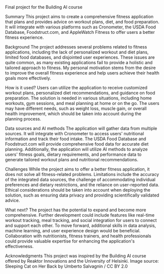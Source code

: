 Final project for the Building AI course

Summary
This project aims to create a comprehensive fitness application that plans and provides advice on workout plans, diet, and food preparation. It will integrate with various platforms such as Cronometer, the USDA Food Database, Foodstruct.com, and AppleWatch Fitness to offer users a better fitness experience.

Background
The project addresses several problems related to fitness applications, including the lack of personalized workout and diet plans, limited food databases, and disjointed user experiences. These issues are quite common, as many existing applications fail to provide a holistic and tailored approach to fitness. My personal motivation stems from the desire to improve the overall fitness experience and help users achieve their health goals more effectively.

How is it used?
Users can utilize the application to receive customized workout plans, personalized diet recommendations, and guidance on food preparation. The solution is needed in various situations, including home workouts, gym sessions, and meal planning at home or on the go. The users may have different needs, such as weight loss, muscle gain, or overall health improvement, which should be taken into account during the planning process.

Data sources and AI methods
The application will gather data from multiple sources. It will integrate with Cronometer to access users' nutritional information and track their food intake. The USDA Food Database and Foodstruct.com will provide comprehensive food data for accurate diet planning. Additionally, the application will utilize AI methods to analyze users' fitness goals, dietary requirements, and performance data to generate tailored workout plans and nutritional recommendations.

Challenges
While the project aims to offer a better fitness application, it does not solve all fitness-related problems. Limitations include the accuracy of the integrated data sources, the challenge of accommodating individual preferences and dietary restrictions, and the reliance on user-reported data. Ethical considerations should be taken into account when deploying the solution, such as ensuring data privacy and providing scientifically validated advice.

What next?
The project has the potential to expand and become more comprehensive. Further development could include features like real-time workout tracking, meal tracking, and social integration for users to connect and support each other. To move forward, additional skills in data analysis, machine learning, and user experience design would be beneficial. Collaboration with nutritionists, fitness trainers, and health professionals could provide valuable expertise for enhancing the application's effectiveness.

Acknowledgments
This project was inspired by the Building AI course offered by Reaktor Innovations and the University of Helsinki.
Image source: Sleeping Cat on Her Back by Umberto Salvagnin / CC BY 2.0
